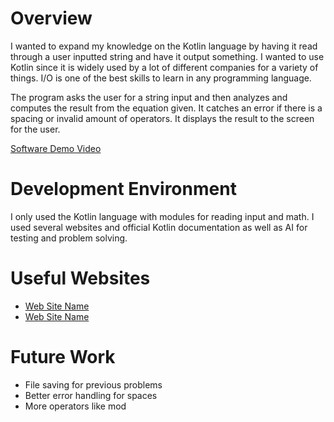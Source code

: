 # Overview

I wanted to expand my knowledge on the Kotlin language by having it read through a user inputted string and have it output something. I wanted to use Kotlin since it is widely used by a lot of different companies for a variety of things. I/O is one of the best skills to learn in any programming language.

The program asks the user for a string input and then analyzes and computes the result from the equation given. It catches an error if there is a spacing or invalid amount of operators. It displays the result to the screen for the user.

[Software Demo Video](https://youtu.be/QzhKZrnnQ4Q)

# Development Environment

I only used the Kotlin language with modules for reading input and math. I used several websites and official Kotlin documentation as well as AI for testing and problem solving.

# Useful Websites

- [Web Site Name](https://www.programiz.com/kotlin-programming)
- [Web Site Name](https://kotlinlang.org/docs/strings.html)

# Future Work

- File saving for previous problems
- Better error handling for spaces
- More operators like mod